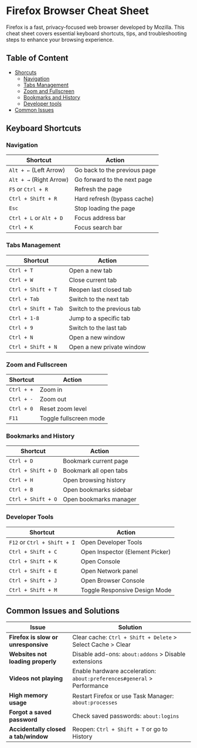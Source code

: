 # Firefox Browser Cheat Sheet

Firefox is a fast, privacy-focused web browser developed by Mozilla. This cheat sheet covers essential keyboard shortcuts, tips, and troubleshooting steps to enhance your browsing experience.

## Table of Content

* [Shorcuts](#keyboard-shortcuts)
  * [Navigation](#navigation)
  * [Tabs Management](#tabs-management)
  * [Zoom and Fullscreen](#zoom-and-fullscreen)
  * [Bookmarks and History](#bookmarks-and-history)
  * [Developer tools](#developer-tools)
* [Common Issues](#common-issues-and-solutions)

## Keyboard Shortcuts

### Navigation

| Shortcut | Action |
|----------|--------|
| `Alt + ←` (Left Arrow) | Go back to the previous page |
| `Alt + →` (Right Arrow) | Go forward to the next page |
| `F5` or `Ctrl + R` | Refresh the page |
| `Ctrl + Shift + R` | Hard refresh (bypass cache) |
| `Esc` | Stop loading the page |
| `Ctrl + L` or `Alt + D` | Focus address bar |
| `Ctrl + K` | Focus search bar |

### Tabs Management

| Shortcut | Action |
|----------|--------|
| `Ctrl + T` | Open a new tab |
| `Ctrl + W` | Close current tab |
| `Ctrl + Shift + T` | Reopen last closed tab |
| `Ctrl + Tab` | Switch to the next tab |
| `Ctrl + Shift + Tab` | Switch to the previous tab |
| `Ctrl + 1-8` | Jump to a specific tab |
| `Ctrl + 9` | Switch to the last tab |
| `Ctrl + N` | Open a new window |
| `Ctrl + Shift + N` | Open a new private window |

### Zoom and Fullscreen

| Shortcut | Action |
|----------|--------|
| `Ctrl + +` | Zoom in |
| `Ctrl + -` | Zoom out |
| `Ctrl + 0` | Reset zoom level |
| `F11` | Toggle fullscreen mode |

### Bookmarks and History

| Shortcut | Action |
|----------|--------|
| `Ctrl + D` | Bookmark current page |
| `Ctrl + Shift + D` | Bookmark all open tabs |
| `Ctrl + H` | Open browsing history |
| `Ctrl + B` | Open bookmarks sidebar |
| `Ctrl + Shift + O` | Open bookmarks manager |

### Developer Tools

| Shortcut | Action |
|----------|--------|
| `F12` or `Ctrl + Shift + I` | Open Developer Tools |
| `Ctrl + Shift + C` | Open Inspector (Element Picker) |
| `Ctrl + Shift + K` | Open Console |
| `Ctrl + Shift + E` | Open Network panel |
| `Ctrl + Shift + J` | Open Browser Console |
| `Ctrl + Shift + M` | Toggle Responsive Design Mode |

## Common Issues and Solutions

| Issue | Solution |
|-------|----------|
| **Firefox is slow or unresponsive** | Clear cache: `Ctrl + Shift + Delete` > Select Cache > Clear |
| **Websites not loading properly** | Disable add-ons: `about:addons` > Disable extensions |
| **Videos not playing** | Enable hardware acceleration: `about:preferences#general` > Performance |
| **High memory usage** | Restart Firefox or use Task Manager: `about:processes` |
| **Forgot a saved password** | Check saved passwords: `about:logins` |
| **Accidentally closed a tab/window** | Reopen: `Ctrl + Shift + T` or go to History |
